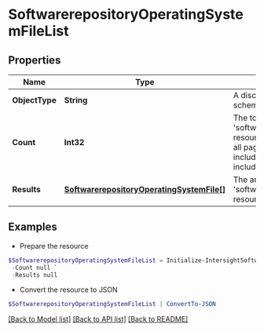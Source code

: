 # SoftwarerepositoryOperatingSystemFileList
## Properties

Name | Type | Description | Notes
------------ | ------------- | ------------- | -------------
**ObjectType** | **String** | A discriminator value to disambiguate the schema of a HTTP GET response body. | 
**Count** | **Int32** | The total number of &#39;softwarerepository.OperatingSystemFile&#39; resources matching the request, accross all pages. The &#39;Count&#39; attribute is included when the HTTP GET request includes the &#39;$inlinecount&#39; parameter. | [optional] 
**Results** | [**SoftwarerepositoryOperatingSystemFile[]**](SoftwarerepositoryOperatingSystemFile.md) | The array of &#39;softwarerepository.OperatingSystemFile&#39; resources matching the request. | [optional] 

## Examples

- Prepare the resource
```powershell
$SoftwarerepositoryOperatingSystemFileList = Initialize-IntersightSoftwarerepositoryOperatingSystemFileList  -ObjectType null `
 -Count null `
 -Results null
```

- Convert the resource to JSON
```powershell
$SoftwarerepositoryOperatingSystemFileList | ConvertTo-JSON
```

[[Back to Model list]](../README.md#documentation-for-models) [[Back to API list]](../README.md#documentation-for-api-endpoints) [[Back to README]](../README.md)

